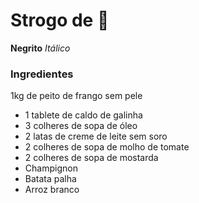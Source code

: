 # Strogo de  :chicken:

**Negrito** _Itálico_ 

### Ingredientes ###

1kg de peito de frango sem pele

<ul>
    <li>1 tablete de caldo de galinha</li>
    <li>3 colheres de sopa de óleo</li>
    <li>2 latas de creme de leite sem soro</li>
    <li>2 colheres de sopa de molho de tomate</li>
    <li>2 colheres de sopa de mostarda</li>
    <li>Champignon</li>
    <li>Batata palha</li>
    <li>Arroz branco</li>
</ul>





